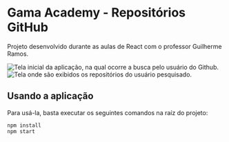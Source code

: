 # Gama Academy - Repositórios GitHub
Projeto desenvolvido durante as aulas de React com o professor Guilherme Ramos.

![Tela inicial da aplicação, na qual ocorre a busca pelo usuário do Github.](https://imgur.com/V9WQqtO.png)
![Tela onde são exibidos os repositórios do usuário pesquisado.](https://imgur.com/k0cJKWl.png)

## Usando a aplicação
Para usá-la, basta executar os seguintes comandos na raíz do projeto:
```
npm install
npm start
```

